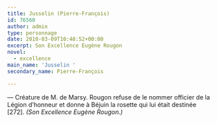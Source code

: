 ```yaml
---
title: Jusselin (Pierre-François)
id: 76560
author: admin
type: personnage
date: 2010-03-09T10:48:52+00:00
excerpt: Son Excellence Eugène Rougon
novel:
  - excellence
main_name: 'Jusselin '
secondary_name: Pierre-François

---
```

— Créature de M. de Marsy. Rougon refuse de le nommer officier de la Légion d&rsquo;honneur et donne à Béjuin la rosette qui lui était destinée [272]. _(Son Excellence Eugène Rougon.)_